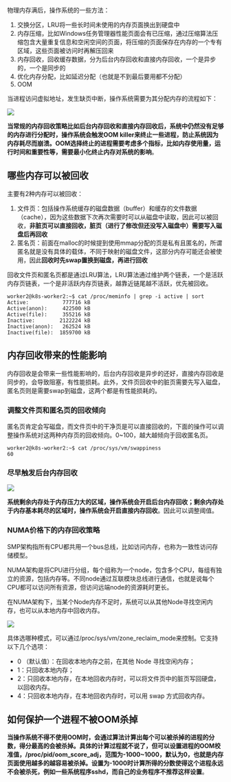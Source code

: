 物理内存满后，操作系统的一些方法：

1. 交换分区，LRU将一些长时间未使用的内存页面换出到硬盘中
2. 内存压缩，比如Windows任务管理器性能页面会有已压缩，通过压缩算法压缩包含大量重复信息和空闲空间的页面，将压缩的页面保存在内存的一个专有区域，这些页面被访问时再解压回来
3. 内存回收，回收缓存数据，分为后台内存回收和直接内存回收，一个是异步的，一个是同步的
4. 优化内存分配，比如延迟分配（也就是不到最后要用都不分配）
5. OOM

当进程访问虚拟地址，发生缺页中断，操作系统需要为其分配内存的流程如下：

<img src="https://cdn.xiaolincoding.com//mysql/other/2f61b0822b3c4a359f99770231981b07.png">

**当常规的内存回收策略比如后台内存回收和直接内存回收后，系统中仍然没有足够的内存进行分配时，操作系统会触发OOM killer来终止一些进程，防止系统因为内存耗尽而崩溃。OOM选择终止的进程需要考虑多个指标，比如内存使用量，运行时间和重要性等，需要最小化终止内存对系统的影响**。

## 哪些内存可以被回收

主要有2种内存可以被回收：

1. 文件页：包括操作系统缓存的磁盘数据（buffer）和缓存的文件数据（cache），因为这些数据下次再次需要时可以从磁盘中读取，因此可以被回收，**非脏页可以直接回收，脏页（进行了修改但还没写入磁盘中）需要写入磁盘后再回收**
2. 匿名页：前面在malloc的时候提到使用mmap分配的页是私有且匿名的，所谓匿名就是没有具体的载体，不同于映射的磁盘文件，这部分内存可能还会被使用，因此**回收时先swap置换到磁盘，再进行回收**

回收文件页和匿名页都是通过LRU算法，LRU算法通过维护两个链表，一个是活跃内存页链表，一个是非活跃内存页链表，越靠近链尾越不活跃，优先被回收。

```shell
worker2@k8s-worker2:~$ cat /proc/meminfo | grep -i active | sort
Active:           777716 kB
Active(anon):     422500 kB
Active(file):     355216 kB
Inactive:        2122224 kB
Inactive(anon):   262524 kB
Inactive(file):  1859700 kB
```

## 内存回收带来的性能影响

内存回收是会带来一些性能影响的，后台内存回收是异步的还好，直接内存回收是同步的，会导致阻塞，有性能损耗。此外，文件页回收中的脏页需要先写入磁盘，匿名页则是需要swap到磁盘，这两个都是有性能损耗的。

### 调整文件页和匿名页的回收倾向

匿名页肯定会写磁盘，而文件页中的干净页是可以直接回收的，下面的操作可以调整操作系统对这两种内存页的回收倾向。0~100，越大越倾向于回收匿名页。

```shell
worker2@k8s-worker2:~$ cat /proc/sys/vm/swappiness
60
```

### 尽早触发后台内存回收

<img src="https://cdn.xiaolincoding.com//mysql/other/166bc9f5b7c545d89f1e36ab8dd772cf.png">

**系统剩余内存处于内存压力大的区域，操作系统会开启后台内存回收；剩余内存处于内存基本耗尽的区域时，操作系统会开启直接内存回收**。因此可以调整阈值。

### NUMA价格下的内存回收策略

SMP架构指所有CPU都共用一个bus总线，比如访问内存，也称为一致性访问存储模型。

NUMA架构是将CPU进行分组，每个组称为一个node，包含多个CPU，每组有独立的资源，包括内存等。不同node通过互联模块总线进行通信，也就是说每个CPU都可以访问所有资源，但访问远端node的资源耗时更长。

在NUMA架构下，当某个Node内存不足时，系统可以从其他Node寻找空闲内存，也可以从本地内存中回收内存。

<img src="https://cdn.xiaolincoding.com//mysql/other/feec409868070d8cd79aecad2895b531.png">

具体选哪种模式，可以通过/proc/sys/vm/zone_reclaim_mode来控制。它支持以下几个选项：

- 0 （默认值）：在回收本地内存之前，在其他 Node 寻找空闲内存；
- 1：只回收本地内存；
- 2：只回收本地内存，在本地回收内存时，可以将文件页中的脏页写回硬盘，以回收内存。
- 4：只回收本地内存，在本地回收内存时，可以用 swap 方式回收内存。

## 如何保护一个进程不被OOM杀掉

**当操作系统不得不使用OOM时，会通过算法计算出每个可以被杀掉的进程的分数，得分最高的会被杀掉。具体的计算过程就不说了，但可以设置进程的OOM校准值，/proc/pid/oom_score_adj，范围为-1000~1000，默认为0，也就是内存页面使用越多的越容易被杀掉。设置为-1000时计算所得的分数使得这个进程永远不会被杀死，例如一些系统程序sshd，而自己的业务程序不推荐这样设置**。